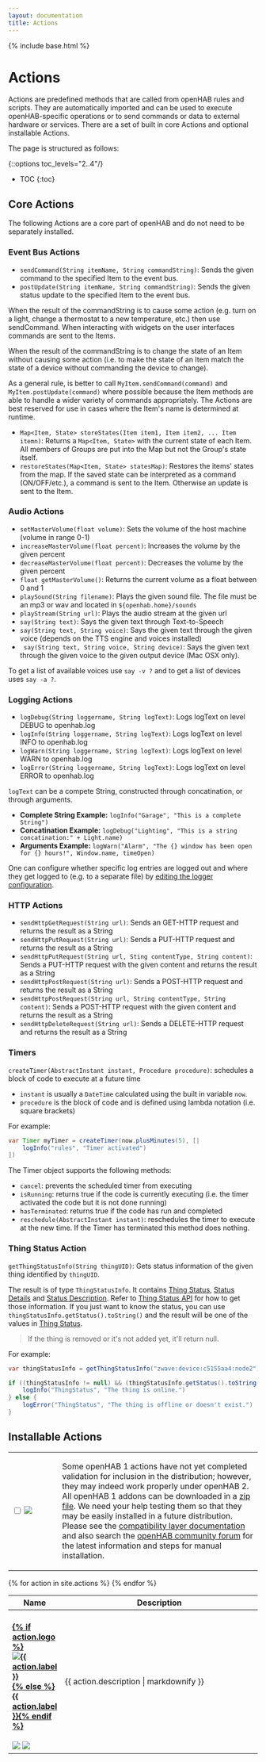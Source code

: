 ```yaml
---
layout: documentation
title: Actions
---
```


{% include base.html %}

# Actions

Actions are predefined methods that are called from openHAB rules and scripts.
They are automatically imported and can be used to execute openHAB-specific operations or to send commands or data to external hardware or services. There are a set of built in core Actions and optional installable Actions.

The page is structured as follows:

{::options toc_levels="2..4"/}

* TOC
{:toc}

## Core Actions

The following Actions are a core part of openHAB and do not need to be separately installed.

### Event Bus Actions

* `sendCommand(String itemName, String commandString)`: Sends the given command to the specified Item to the event bus.
* `postUpdate(String itemName, String commandString)`: Sends the given status update to the specified Item to the event bus.

When the result of the commandString is to cause some action (e.g. turn on a light, change a thermostat to a new temperature, etc.) then use sendCommand. When interacting with widgets on the user interfaces commands are sent to the Items.

When the result of the commandString is to change the state of an Item without causing some action (i.e. to make the state of an Item match the state of a device without commanding the device to change).

As a general rule, is better to call `MyItem.sendCommand(command)` and `MyItem.postUpdate(command)` where possible because the Item methods are able to handle a wider variety of commands appropriately. The Actions are best reserved for use in cases where the Item's name is determined at runtime.

* `Map<Item, State> storeStates(Item item1, Item item2, ... Item itemn)`: Returns a `Map<Item, State>` with the current state of each Item. All members of Groups are put into the Map but not the Group's state itself.
* `restoreStates(Map<Item, State> statesMap)`: Restores the items' states from the map. If the saved state can be interpreted as a command (ON/OFF/etc.), a command is sent to the Item. Otherwise an update is sent to the Item.

### Audio Actions

* `setMasterVolume(float volume)`: Sets the volume of the host machine (volume in range 0-1)
* `increaseMasterVolume(float percent)`: Increases the volume by the given percent
* `decreaseMasterVolume(float percent)`: Decreases the volume by the given percent
* `float getMasterVolume()`: Returns the current volume as a float between 0 and 1
* `playSound(String filename)`: Plays the given sound file. The file must be an mp3 or wav and located in `${openhab.home}/sounds`
* `playStream(String url)`: Plays the audio stream at the given url
* `say(String text)`: Says the given text through Text-to-Speech
* `say(String text, String voice)`: Says the given text through the given voice (depends on the TTS engine and voices installed)
* ` say(String text, String voice, String device)`: Says the given text through the given voice to the given output device (Mac OSX only).

To get a list of available voices use `say -v ?` and to get a list of devices uses `say -a ?`.

### Logging Actions

* `logDebug(String loggername, String logText)`: Logs logText on level DEBUG to openhab.log
* `logInfo(String loggername, String logText)`: Logs logText on level INFO to openhab.log
* `logWarn(String loggername, String logText)`: Logs logText on level WARN to openhab.log
* `logError(String loggername, String logText)`: Logs logText on level ERROR to openhab.log

`logText` can be a compete String, constructed through concatination, or through arguments.

* **Complete String Example:** `logInfo("Garage", "This is a complete String")`
* **Concatination Example:** `logDebug("Lighting", "This is a string concatination:" + Light.name)`
* **Arguments Example:** `logWarn("Alarm", "The {} window has been open for {} hours!", Window.name, timeOpen)`

One can configure whether specific log entries are logged out and where they get logged to (e.g. to a separate file) by [editing the logger configuration]({{base}}/administration/logging.html).

### HTTP Actions

* `sendHttpGetRequest(String url)`: Sends an GET-HTTP request and returns the result as a String
* `sendHttpPutRequest(String url)`: Sends a PUT-HTTP request and returns the result as a String
* `sendHttpPutRequest(String url, Sting contentType, String content)`: Sends a PUT-HTTP request with the given content and returns the result as a String
* `sendHttpPostRequest(String url)`: Sends a POST-HTTP request and returns the result as a String
* `sendHttpPostRequest(String url, String contentType, String content)`: Sends a POST-HTTP request with the given content and returns the result as a String
* `sendHttpDeleteRequest(String url)`: Sends a DELETE-HTTP request and returns the result as a String

### Timers

`createTimer(AbstractInstant instant, Procedure procedure)`: schedules a block of code to execute at a future time

* `instant` is usually a `DateTime` calculated using the built in variable `now`.
* `procedure` is the block of code and is defined using lambda notation (i.e. square brackets)

For example:

```java
var Timer myTimer = createTimer(now.plusMinutes(5), [|
    logInfo("rules", "Timer activated")
])
```

The Timer object supports the following methods:

* `cancel`: prevents the scheduled timer from executing
* `isRunning`: returns true if the code is currently executing (i.e. the timer activated the code but it is not done running)
* `hasTerminated`: returns true if the code has run and completed
* `reschedule(AbstractInstant instant)`: reschedules the timer to execute at the new time. If the Timer has terminated this method does nothing.

### Thing Status Action

`getThingStatusInfo(String thingUID)`: Gets status information of the given thing identified by `thingUID`.

The result is of type `ThingStatusInfo`.
It contains [Thing Status]({{base}}/concepts/things.html), [Status Details]({{base}}/concepts/things.html) and [Status Description]({{base}}/concepts/things.html).
Refer to [Thing Status API]({{base}}/concepts/things.html) for how to get those information.
If you just want to know the status, you can use `thingStatusInfo.getStatus().toString()` and the result will be one of the values in [Thing Status]({{base}}/concepts/things.html).

> If the thing is removed or it's not added yet, it'll return null.

For example:

```java
var thingStatusInfo = getThingStatusInfo("zwave:device:c5155aa4:node2")

if ((thingStatusInfo != null) && (thingStatusInfo.getStatus().toString() == "ONLINE")) {
    logInfo("ThingStatus", "The thing is online.")
} else {
    logError("ThingStatus", "The thing is offline or doesn't exist.")
}
```

## Installable Actions

<table id="actions-select" class="striped">
  <tbody>
    <tr>
      <td width="20%">
        <p>
          <input type="checkbox" class="filled-in" id="manual-checkbox" />
          <label for="manual-checkbox"><img src="{{base}}/images/tag-install-manual.svg"></label>
        </p>
      </td>
      <td>
        <p>
        Some openHAB 1 actions have not yet completed validation for inclusion in the distribution; however, they may indeed work properly under openHAB 2.
        All openHAB 1 addons can be downloaded in a <a href="https://bintray.com/openhab/mvn/download_file?file_path=org%2Fopenhab%2Fdistro%2Fopenhab%2F1.9.0%2Fopenhab-1.9.0-addons.zip">zip file</a>.
        We need your help testing them so that they may be easily installed in a future distribution.
        Please see the <a href="{{base}}/developers/development/compatibilitylayer.html#how-to-use-openhab-1x-add-ons-that-are-not-part-of-the-distribution">compatibility layer documentation</a> and
        also search the <a href="https://community.openhab.org">openHAB community forum</a> for the latest information and steps for manual installation.
        </p>
      </td>
    </tr>
  </tbody>
</table>

<table id="actions-overview" class="bordered addon-table">
  <thead>
    <tr>
      <th data-field="label" width="20%">Name</th>
      <th data-field="description">Description</th>
    </tr>
  </thead>
  <tbody>
    {% for action in site.actions %}
        <tr class="install-{{action.install}} since-{{action.since}}">
          <td>
            <h4><a href="{{action.url}}">{% if action.logo %}<img class="logo" src="{{base}}/{{action.logo}}" title="{{ action.label }}" alt="{{ action.label }}" />{% else %}{{ action.label }}{% endif %}</a></h4>
            <img src="{{base}}/images/tag-since-{{action.since}}.svg"> <img src="{{base}}/images/tag-install-{{action.install}}.svg">
          </td>
          <td>{{ action.description | markdownify }}</td>
        </tr>
    {% endfor %}
 </tbody>
</table>
